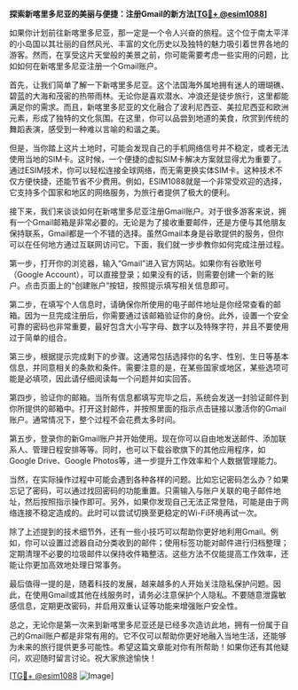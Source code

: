 **探索新喀里多尼亚的美丽与便捷：注册Gmail的新方法[[TG💪+ @esim1088](https://t.me/s/esim1088)]**

如果你计划前往新喀里多尼亚，那一定是一个令人兴奋的旅程。这个位于南太平洋的小岛国以其壮丽的自然风光、丰富的文化历史以及独特的魅力吸引着世界各地的游客。然而，在享受这片天堂般的美景之前，你可能需要考虑一些实用的问题，比如如何在新喀里多尼亚注册一个Gmail账户。

首先，让我们简单了解一下新喀里多尼亚。这个法国海外属地拥有迷人的珊瑚礁、碧蓝的大海和茂密的热带雨林。无论你是喜欢潜水、冲浪还是徒步旅行，这里都能满足你的需求。而且，新喀里多尼亚的文化融合了波利尼西亚、美拉尼西亚和欧洲元素，形成了独特的文化氛围。在这里，你可以品尝到地道的美食，欣赏到传统的舞蹈表演，感受到一种难以言喻的和谐之美。

但是，当你踏上这片土地时，可能会发现自己的手机网络信号并不稳定，或者无法使用当地的SIM卡。这时候，一个便捷的虚拟SIM卡解决方案就显得尤为重要了。通过ESIM技术，你可以轻松连接全球网络，而无需更换实体SIM卡。这种技术不仅方便快捷，还能节省不少费用。例如，ESIM1088就是一个非常受欢迎的选择，它支持多个国家和地区的网络服务，为旅行者提供了极大的便利。

接下来，我们来谈谈如何在新喀里多尼亚注册Gmail账户。对于很多游客来说，拥有一个Gmail邮箱是非常必要的。无论是为了接收重要邮件，还是方便与其他朋友保持联系，Gmail都是一个不错的选择。虽然Gmail本身是谷歌提供的服务，但你可以在任何地方通过互联网访问它。下面，我们就一步步教你如何完成注册过程。

第一步，打开你的浏览器，输入“Gmail”进入官方网站。如果你有谷歌账号（Google Account），可以直接登录；如果没有的话，则需要创建一个新的账户。点击页面上的“创建账户”按钮，按照提示填写相关信息即可。

第二步，在填写个人信息时，请确保你所使用的电子邮件地址是你经常查看的邮箱。因为一旦完成注册后，你需要通过该邮箱验证你的身份。此外，设置一个安全可靠的密码也非常重要，最好包含大小写字母、数字以及特殊字符，并且不要使用过于简单的组合。

第三步，根据提示完成剩下的步骤。这通常包括选择你的名字、性别、生日等基本信息，并同意相关的条款和条件。需要注意的是，在某些国家或地区，某些选项可能是必填项，因此请仔细阅读每一个问题并如实回答。

第四步，验证你的邮箱。当所有信息都填写完毕之后，系统会发送一封验证邮件到你所提供的邮箱中。打开这封邮件，并按照里面的指示点击链接以激活你的Gmail账户。通常情况下，整个过程不会花费太多时间。

第五步，登录你的新Gmail账户并开始使用。现在你可以自由地发送邮件、添加联系人、管理日程安排等等。同时，也可以下载谷歌旗下的其他应用程序，如Google Drive、Google Photos等，进一步提升工作效率和个人数据管理能力。

当然，在实际操作过程中可能会遇到各种各样的问题。比如忘记密码怎么办？如果忘记了密码，可以通过找回密码的功能重置。只需输入与账户关联的电子邮件地址，然后按照指示操作即可。另外，如果你发现自己无法正常登陆，可能是由于网络连接不稳定造成的。此时可以尝试切换至更稳定的Wi-Fi环境再试一次。

除了上述提到的技术细节外，还有一些小技巧可以帮助你更好地利用Gmail。例如，你可以设置过滤器自动分类收到的邮件；使用标签功能对邮件进行归档整理；定期清理不必要的垃圾邮件以保持收件箱整洁。这些方法不仅能提高工作效率，还能让你更加高效地处理日常事务。

最后值得一提的是，随着科技的发展，越来越多的人开始关注隐私保护问题。因此，在使用Gmail或其他在线服务时，请务必注意保护个人隐私。不要随意泄露敏感信息，定期更改密码，并启用双重认证等功能来增强账户安全性。

总之，无论你是第一次来到新喀里多尼亚还是已经多次造访此地，拥有一份属于自己的Gmail账户都是非常有用的。它不仅可以帮助你更好地融入当地生活，还能够为未来的旅行提供更多可能性。希望这篇文章能对你有所帮助！如果你还有其他疑问，欢迎随时留言讨论。祝大家旅途愉快！

[[TG💪+ @esim1088](https://t.me/s/esim1088) ![Image](https://i.postimg.cc/4NQfJmqS/Snipaste-2025-05-13-00-14-12.png)]